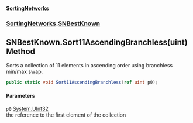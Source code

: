 #### [SortingNetworks](index.md 'index')
### [SortingNetworks](SortingNetworks.md 'SortingNetworks').[SNBestKnown](SortingNetworks_SNBestKnown.md 'SortingNetworks.SNBestKnown')
## SNBestKnown.Sort11AscendingBranchless(uint) Method
Sorts a collection of 11 elements in ascending order using branchless min/max swap.  
```csharp
public static void Sort11AscendingBranchless(ref uint p0);
```
#### Parameters
<a name='SortingNetworks_SNBestKnown_Sort11AscendingBranchless(uint)_p0'></a>
`p0` [System.UInt32](https://docs.microsoft.com/en-us/dotnet/api/System.UInt32 'System.UInt32')  
the reference to the first element of the collection
  
